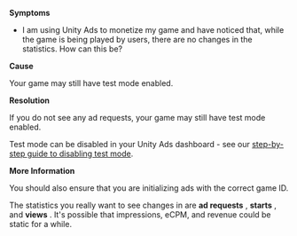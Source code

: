 
        

**Symptoms** 

*   I am using Unity Ads to monetize my game and have noticed that, while the game is being played by users, there are no changes in the statistics. How can this be?

**Cause** 

Your game may still have test mode enabled.

**Resolution** 

If you do not see any ad requests, your game may still have test mode enabled.

Test mode can be disabled in your Unity Ads dashboard - see our [step-by-step guide to disabling test mode](https://support.unity3d.com/hc/en-us/articles/213080523).

**More Information** 

You should also ensure that you are initializing ads with the correct game ID.

The statistics you really want to see changes in are **ad requests** , **starts** , and **views** . It's possible that impressions, eCPM, and revenue could be static for a while.

      